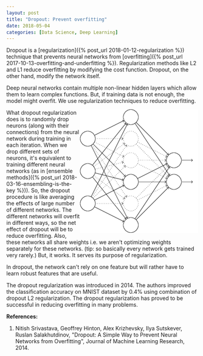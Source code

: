 ```yaml
---
layout: post
title: "Dropout: Prevent overfitting"
date: 2018-05-04
categories: [Data Science, Deep Learning]
---
```


Dropout is a [regularization]({% post_url 2018-01-12-regularization %}) technique that prevents neural networks from [overfitting]({% post_url 2017-10-13-overfitting-and-underfitting %}). Regularization methods like L2 and L1 reduce overfitting by modifying the cost function. Dropout, on the other hand, modify the network itself.

Deep neural networks contain multiple non-linear hidden layers which allow them to learn complex functions. But, if training data is not enough, the model might overfit. We use regularization techniques to reduce overfitting.

<img src="/img/dropout.png" style="float: right; display: block; margin: auto; width: auto; max-width: 100%;">

What dropout regularization does is to randomly drop neurons (along with their connections) from the neural network during training in each iteration. When we drop different sets of neurons, it's equivalent to training different neural networks (as in [ensemble methods]({% post_url 2018-03-16-ensembling-is-the-key %})). So, the dropout procedure is like averaging the effects of large number of different networks. The different networks will overfit in different ways, so the net effect of dropout will be to reduce overfitting. Also, these networks all share weights i.e. we aren't optimizing weights separately for these networks. (tip: so basically every network gets trained very rarely.) But, it works. It serves its purpose of regularization.

In dropout, the network can't rely on one feature but will rather have to learn robust features that are useful.

The dropout regularization was introduced in 2014. The authors improved the classification accuracy on MNIST dataset by 0.4% using combination of dropout L2 regularization. The dropout regularization has proved to be successful in reducing overfitting in many problems.

**References:**

1. Nitish Srivastava, Geoffrey Hinton, Alex Krizhevsky, Ilya Sutskever, Ruslan Salakhutdinov, "Dropout: A Simple Way to Prevent Neural Networks from Overfitting", Journal of Machine Learning Research, 2014.